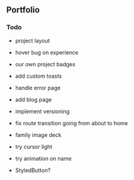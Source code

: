 ## Portfolio

### Todo

- project layout
- hover bug on experience
- our own project badges
- add custom toasts
- handle error page
- add blog page
- implement versioning

- fix route transition going from about to home
- family image deck
- try cursor light
- try animation on name
- StyledButton?
